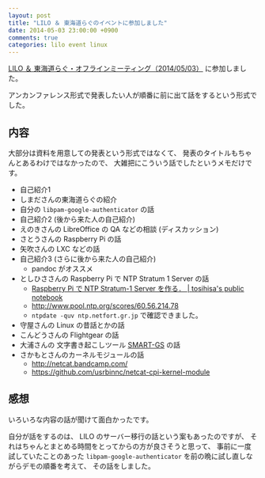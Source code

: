 ```yaml
---
layout: post
title: "LILO ＆ 東海道らぐのイベントに参加しました"
date: 2014-05-03 23:00:00 +0900
comments: true
categories: lilo event linux
---
```

[LILO ＆ 東海道らぐ・オフラインミーティング（2014/05/03）](http://lilo.doorkeeper.jp/events/10790) に参加しました。

アンカンファレンス形式で発表したい人が順番に前に出て話をするという形式でした。

<!--more-->

## 内容

大部分は資料を用意しての発表という形式ではなくて、
発表のタイトルもちゃんとあるわけではなかったので、
大雑把にこういう話でしたというメモだけです。

- 自己紹介1
- しまださんの東海道らぐの紹介
- 自分の `libpam-google-authenticator` の話
- 自己紹介2 (後から来た人の自己紹介)
- えのきさんの LibreOffice の QA などの相談 (ディスカッション)
- さとうさんの Raspberry Pi の話
- 矢吹さんの LXC などの話
- 自己紹介3 (さらに後から来た人の自己紹介)
  - pandoc がオススメ
- としひささんの Raspberry Pi で NTP Stratum 1 Server の話
  - [Raspberry Pi で NTP Stratum-1 Server を作る． | tosihisa's public notebook](http://tosihisa.postach.io/raspberry-pi-de-ntp-stratum-1-server-wozuo-ru)
  - http://www.pool.ntp.org/scores/60.56.214.78
  - `ntpdate -quv ntp.netfort.gr.jp` で確認できました。
- 守屋さんの Linux の昔話とかの話
- こんどうさんの Flightgear の話
- 大浦さんの 文字書き起こしツール [SMART-GS](http://sourceforge.jp/projects/smart-gs/) の話
- さかもとさんのカーネルモジュールの話
  - http://netcat.bandcamp.com/
  - https://github.com/usrbinnc/netcat-cpi-kernel-module

## 感想

いろいろな内容の話が聞けて面白かったです。

自分が話をするのは、 LILO のサーバー移行の話という案もあったのですが、
それはちゃんとまとめる時間をとってからの方が良さそうと思って、
事前に一度試していたことのあった `libpam-google-authenticator` を前の晩に試し直しながらデモの順番を考えて、
その話をしました。
